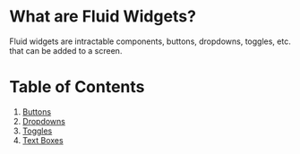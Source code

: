 <link href="/FluidUI/style.min.css" rel="stylesheet">

# What are Fluid Widgets?
Fluid widgets are intractable components, buttons, dropdowns, toggles, etc. that can be added to a screen.  
# Table of Contents
1. [Buttons](/docs/widgets/button.md)
2. [Dropdowns](/docs/widgets/dropdown.md)
3. [Toggles](/docs/widgets/toggle.md)
4. [Text Boxes](/docs/widgets/textbox.md)
